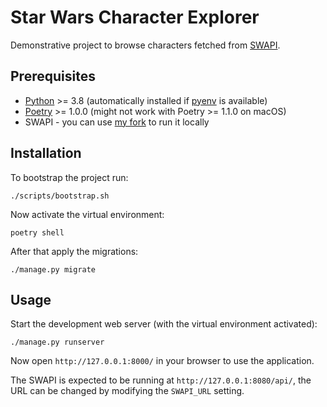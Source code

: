 # Star Wars Character Explorer

Demonstrative project to browse characters fetched from [SWAPI](https://github.com/phalt/swapi).

## Prerequisites

- [Python](https://www.python.org/) >= 3.8 (automatically installed if [pyenv](https://github.com/pyenv/pyenv) is available)
- [Poetry](https://python-poetry.org/) >= 1.0.0 (might not work with Poetry >= 1.1.0 on macOS)
- SWAPI - you can use [my fork](https://github.com/keimlink/swapi) to run it locally

## Installation

To bootstrap the project run:

```console
./scripts/bootstrap.sh
```

Now activate the virtual environment:

```console
poetry shell
```

After that apply the migrations:

```console
./manage.py migrate
```

## Usage

Start the development web server (with the virtual environment activated):

```console
./manage.py runserver
```

Now open `http://127.0.0.1:8000/` in your browser to use the application.

The SWAPI is expected to be running at `http://127.0.0.1:8080/api/`, the URL can be changed by
modifying the `SWAPI_URL` setting.
